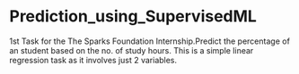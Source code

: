 # Prediction_using_SupervisedML
1st Task for the The Sparks Foundation Internship.Predict the percentage of an student based on the no. of study hours.  This is a simple linear regression task as it involves just 2 variables.

